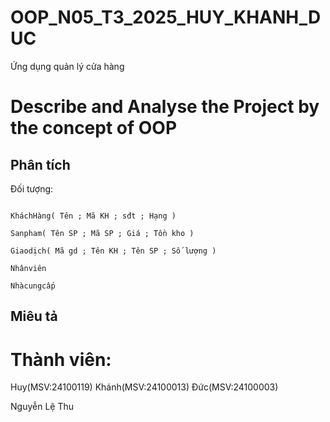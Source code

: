 # OOP_N05_T3_2025_HUY_KHANH_DUC

Ứng dụng quản lý cửa hàng

# Describe and Analyse the Project by the concept of OOP

## Phân tích

Đối tượng:

```

KháchHàng( Tên ; Mã KH ; sđt ; Hạng )

Sanpham( Tên SP ; Mã SP ; Giá ; Tồn kho )

Giaodịch( Mã gd ; Tên KH ; Tên SP ; Số lượng )

Nhânviên

Nhàcungcấp

```
## Miêu tả

# Thành viên:
Huy(MSV:24100119)
Khánh(MSV:24100013)
Đức(MSV:24100003)


Nguyễn Lệ Thu
